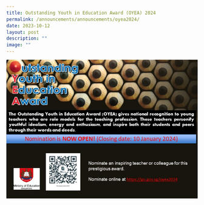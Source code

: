 ```yaml
---
title: Outstanding Youth in Education Award (OYEA) 2024
permalink: /announcements/announcements/oyea2024/
date: 2023-10-12
layout: post
description: ""
image: ""
---
```

<a href="https://go.gov.sg/oyea2024">
<img src="/images/oyea%202024.jpg">
</a>

